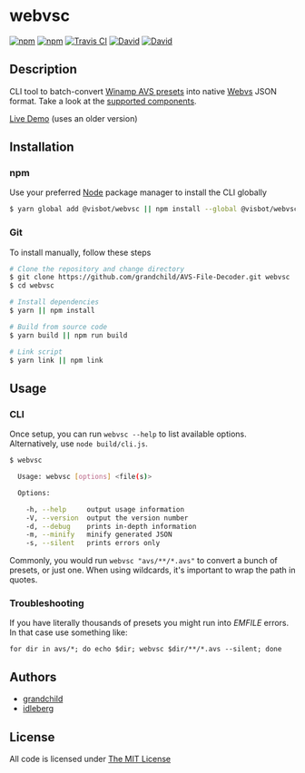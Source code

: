 # webvsc

[![npm](https://img.shields.io/npm/l/webvsc.svg?style=flat-square)](https://www.npmjs.com/package/@visbot/webvsc)
[![npm](https://img.shields.io/npm/v/webvsc.svg?style=flat-square)](https://www.npmjs.com/package/@visbot/webvsc)
[![Travis CI](https://img.shields.io/travis/grandchild/AVS-File-Decoder/typescript.svg?style=flat-square)](https://travis-ci.org/grandchild/AVS-File-Decoder)
[![David](https://img.shields.io/david/grandchild/AVS-File-Decoder.svg?style=flat-square)](https://david-dm.org/grandchild/AVS-File-Decoder)
[![David](https://img.shields.io/david/dev/grandchild/AVS-File-Decoder.svg?style=flat-square)](https://david-dm.org/grandchild/AVS-File-Decoder?type=dev)

## Description

CLI tool to batch-convert [Winamp AVS presets](https://www.wikiwand.com/en/Advanced_Visualization_Studio) into native [Webvs](https://github.com/azeem/webvs) JSON format. Take a look at the [supported components](doc/components.md).

[Live Demo](http://grandchild.github.io/AVS-File-Decoder/) (uses an older version)

## Installation

### npm

Use your preferred [Node](https://nodejs.org) package manager to install the CLI globally

```sh
$ yarn global add @visbot/webvsc || npm install --global @visbot/webvsc
```

### Git

To install manually, follow these steps

```sh
# Clone the repository and change directory
$ git clone https://github.com/grandchild/AVS-File-Decoder.git webvsc
$ cd webvsc

# Install dependencies
$ yarn || npm install

# Build from source code
$ yarn build || npm run build

# Link script
$ yarn link || npm link
```

## Usage

### CLI

Once setup, you can run `webvsc --help` to list available options. Alternatively, use `node build/cli.js`.

```sh
$ webvsc

  Usage: webvsc [options] <file(s)>

  Options:

    -h, --help     output usage information
    -V, --version  output the version number
    -d, --debug    prints in-depth information
    -m, --minify   minify generated JSON
    -s, --silent   prints errors only
```

Commonly, you would run `webvsc "avs/**/*.avs"` to convert a bunch of presets, or just one. When using wildcards, it's important to wrap the path in quotes.

### Troubleshooting

If you have literally thousands of presets you might run into _EMFILE_ errors. In that case use something like:

`for dir in avs/*; do echo $dir; webvsc $dir/**/*.avs --silent; done`

## Authors

* [grandchild](https://github.com/grandchild)
* [idleberg](https://github.com/idleberg)

## License

All code is licensed under [The MIT License](http://opensource.org/licenses/MIT)
